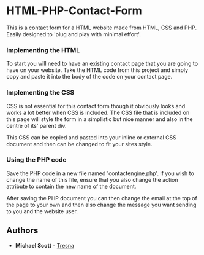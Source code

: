 # HTML-PHP-Contact-Form
This is a contact form for a HTML website made from HTML, CSS and PHP. Easily designed to 'plug and play with minimal effort'.

### Implementing the HTML

To start you will need to have an existing contact page that you are going to have on your website. Take the HTML code from this project and simply copy and paste it into the body of the code on your contact page.

### Implementing the CSS

CSS is not essential for this contact form though it obviously looks and works a lot better when CSS is included. The CSS file that is included on this page will style the form in a simplistic but nice manner and also in the centre of its' parent div.

This CSS can be copied and pasted into your inline or external CSS document and then can be changed to fit your sites style.

### Using the PHP code

Save the PHP code in a new file named 'contactengine.php'. If you wish to change the name of this file, ensure that you also change the action attribute to contain the new name of the document.

After saving the PHP document you can then change the email at the top of the page to your own and then also change the message you want sending to you and the website user.

## Authors

* **Michael Scott** - [Tresna](http://www.tresna.co.uk)
